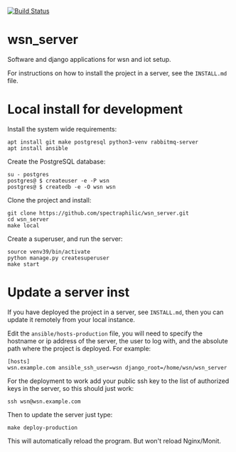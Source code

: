 [![Build Status](https://travis-ci.org/spectraphilic/wsn_server.svg?branch=master)](http://travis-ci.org/spectraphilic/wsn_server)

# wsn\_server

Software and django applications for wsn and iot setup.

For instructions on how to install the project in a server, see the
`INSTALL.md` file.

# Local install for development

Install the system wide requirements:

    apt install git make postgresql python3-venv rabbitmq-server
    apt install ansible

Create the PostgreSQL database:

    su - postgres
    postgres@ $ createuser -e -P wsn
    postgres@ $ createdb -e -O wsn wsn

Clone the project and install:

    git clone https://github.com/spectraphilic/wsn_server.git
    cd wsn_server
    make local

Create a superuser, and run the server:

    source venv39/bin/activate
    python manage.py createsuperuser
    make start

# Update a server inst

If you have deployed the project in a server, see `INSTALL.md`, then you can
update it remotely from your local instance.

Edit the `ansible/hosts-production` file, you will need to specify the hostname
or ip address of the server, the user to log with, and the absolute path where
the project is deployed. For example:

    [hosts]
    wsn.example.com ansible_ssh_user=wsn django_root=/home/wsn/wsn_server

For the deployment to work add your public ssh key to the list of authorized
keys in the server, so this should just work:

    ssh wsn@wsn.example.com

Then to update the server just type:

    make deploy-production

This will automatically reload the program. But won't reload Nginx/Monit.

